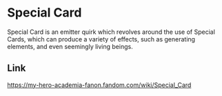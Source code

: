 # Special Card

Special Card is an emitter quirk which revolves around the use of Special Cards, which can produce a variety of effects, such as generating elements, and even seemingly living beings.

## Link

https://my-hero-academia-fanon.fandom.com/wiki/Special_Card
